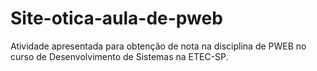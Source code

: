 # Site-otica-aula-de-pweb

Atividade apresentada para obtenção de nota na disciplina de PWEB no curso de Desenvolvimento de Sistemas na ETEC-SP.
